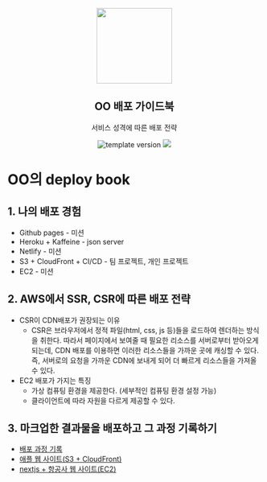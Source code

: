 <p align="middle" >
  <img width="150px;" src="https://upload.wikimedia.org/wikipedia/commons/thumb/9/93/Amazon_Web_Services_Logo.svg/1200px-Amazon_Web_Services_Logo.svg.png"/>
</p>
<h2 align="middle">OO 배포 가이드북</h2>
<p align="middle">서비스 성격에 따른 배포 전략</p>
<p align="middle">
  <img src="https://img.shields.io/badge/version-1.0.0-blue?style=flat-square" alt="template version"/>
  <img src="https://img.shields.io/badge/license-MIT-brightgreen.svg?style=flat-square"/>
</p>

# OO의 deploy book

## 1. 나의 배포 경험

- Github pages - 미션
- Heroku + Kaffeine - json server
- Netlify - 미션
- S3 + CloudFront + CI/CD - 팀 프로젝트, 개인 프로젝트
- EC2 - 미션

## 2. AWS에서 SSR, CSR에 따른 배포 전략

- CSR이 CDN배포가 권장되는 이유
  - CSR은 브라우저에서 정적 파일(html, css, js 등)들을 로드하여 렌더하는 방식을 취한다. 따라서 페이지에서 보여줄 때 필요한 리소스를 서버로부터 받아오게 되는데, CDN 배포를 이용하면 이러한 리소스들을 가까운 곳에 캐싱할 수 있다. 즉, 서버로의 요청을 가까운 CDN에 보내게 되어 더 빠르게 리소스들을 가져올 수 있다.
- EC2 배포가 가지는 특징
  - 가상 컴퓨팅 환경을 제공한다. (세부적인 컴퓨팅 환경 설정 가능)
  - 클라이언트에 따라 자원을 다르게 제공할 수 있다.

## 3. 마크업한 결과물을 배포하고 그 과정 기록하기

- [배포 과정 기록](https://keen-dichondra-fc6.notion.site/489bf0f5800d4f39af68c3af55eef359)
- [애플 웹 사이트(S3 + CloudFront)](https://d3ijy3pz46cem3.cloudfront.net)
- [nextjs + 항공사 웹 사이트(EC2)](http://ec2-52-78-11-161.ap-northeast-2.compute.amazonaws.com/)
